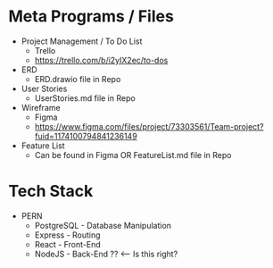 # Meta Programs / Files
- Project Management / To Do List
  - Trello
  - https://trello.com/b/i2yIX2ec/to-dos
- ERD
  - ERD.drawio file in Repo
- User Stories
  - UserStories.md file in Repo
- Wireframe
  - Figma
  - https://www.figma.com/files/project/73303561/Team-project?fuid=1174100794841236149
- Feature List
  - Can be found in Figma OR FeatureList.md file in Repo

# Tech Stack
- PERN
  - PostgreSQL - Database Manipulation
  - Express - Routing
  - React - Front-End
  - NodeJS - Back-End ?? <-- Is this right?

